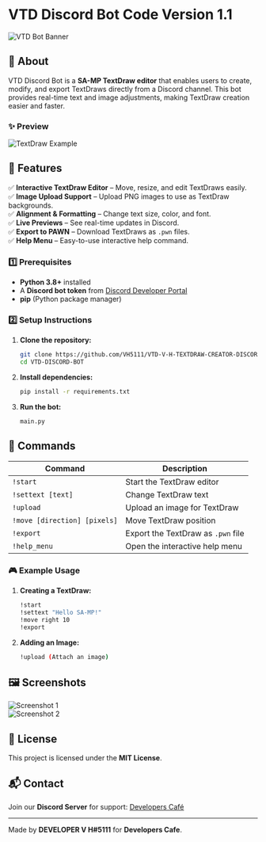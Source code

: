 # VTD Discord Bot Code Version 1.1  

![VTD Bot Banner](https://media.discordapp.net/attachments/1343165330046062595/1346924972249059348/InShot_20250306_002729171.jpg?ex=67c9f522&is=67c8a3a2&hm=aa5552a64e7fefad1ff344ac8e9701cd6f8001efa3a2b3dc1e11b0068a636226&)  

## 📌 About  
VTD Discord Bot is a **SA-MP TextDraw editor** that enables users to create, modify, and export TextDraws directly from a Discord channel. This bot provides real-time text and image adjustments, making TextDraw creation easier and faster.  

### ✨ Preview  
![TextDraw Example](https://media.discordapp.net/attachments/1343165330046062595/1346928132032172209/1741200529421.png?ex=67c9f813&is=67c8a693&hm=c7c4bbab9719f698dfadee5ed1245804f3edad3fe12fbf8b2533492f91c9fc83&)  

## 🚀 Features  
✅ **Interactive TextDraw Editor** – Move, resize, and edit TextDraws easily.  
✅ **Image Upload Support** – Upload PNG images to use as TextDraw backgrounds.  
✅ **Alignment & Formatting** – Change text size, color, and font.  
✅ **Live Previews** – See real-time updates in Discord.  
✅ **Export to PAWN** – Download TextDraws as `.pwn` files.  
✅ **Help Menu** – Easy-to-use interactive help command.  

### 1️⃣ Prerequisites  
- **Python 3.8+** installed  
- A **Discord bot token** from [Discord Developer Portal](https://discord.com/developers/applications)  
- **pip** (Python package manager)  

### 2️⃣ Setup Instructions  
1. **Clone the repository:**  
   ```sh
   git clone https://github.com/VH5111/VTD-V-H-TEXTDRAW-CREATOR-DISCORD-BOT-
   cd VTD-DISCORD-BOT
   ```  
2. **Install dependencies:**  
   ```sh
   pip install -r requirements.txt
   ```  
3. **Run the bot:**  
   ```sh
   main.py
   ```  

## 🔧 Commands  
| Command | Description |  
|---------|------------|  
| `!start` | Start the TextDraw editor |  
| `!settext [text]` | Change TextDraw text |  
| `!upload` | Upload an image for TextDraw |  
| `!move [direction] [pixels]` | Move TextDraw position |  
| `!export` | Export the TextDraw as `.pwn` file |  
| `!help_menu` | Open the interactive help menu |  

### 🎮 Example Usage  
1. **Creating a TextDraw:**  
   ```sh
   !start
   !settext "Hello SA-MP!"
   !move right 10
   !export
   ```  

2. **Adding an Image:**  
   ```sh
   !upload (Attach an image)
   ```  

## 🖼️ Screenshots  
![Screenshot 1](https://media.discordapp.net/attachments/1343165330046062595/1346928708866277446/Screenshot_2025_0306_010313.png?ex=67c9f89c&is=67c8a71c&hm=7c033c476ce370c8c43a875c93a16116b1ee01d8caa6a124aa05d95b77e1be4f&)  
![Screenshot 2](https://media.discordapp.net/attachments/1343165330046062595/1346928708463890545/Screenshot_2025_0306_010329.png?ex=67c9f89c&is=67c8a71c&hm=cd706b1f9bdd50b549f57e7d0e90b60e38c62abe3969c55e30f6ce029d60d2df&)  

## 📜 License  
This project is licensed under the **MIT License**.  

## 📬 Contact  
Join our **Discord Server** for support: [Developers Café](https://discord.gg/AeGuFxBAnc)  

---
Made by **DEVELOPER V H#5111** for **Developers Cafe**.  
